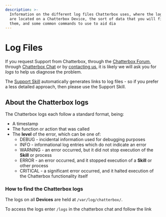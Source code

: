 ```yaml
---
description: >-
  Information on the different log files Chatterbox uses, where the logs files
  are located on a Chatterbox Device, the sort of data that you will find in
  them, and some common commands to use to aid dia
---
```


# Log Files

If you request Support from Chatterbox, through the [Chatterbox Forum](https://community.chatterbox.ai), through [Chatterbox Chat](https://chat.chatterbox.ai) or by [contacting us](https://chatterbox.ai/contact/), it is likely we will ask you for _logs_ to help us diagnose the problem.

The [Support Skill](https://market.chatterbox.ai/skill/chatterbox-support-helper) automatically generates links to log files - so if you prefer a less detailed approach, then please use the Support Skill.

## About the Chatterbox logs

The Chatterbox logs each follow a standard format, being:

* A timestamp
* The function or action that was called
* The **level** of the error, which can be one of:
  * DEBUG - incidental information used for debugging purposes
  * INFO - informational log entries which do not indicate an error  
  * WARNING - an error occurred, but it did not stop execution of the **Skill** or process
  * ERROR - an error occurred, and it stopped execution of a **Skill** or other process
  * CRITICAL - a significant error occurred, and it halted execution of the Chatterbox functionality itself

### How to find the Chatterbox logs

The logs on all **Devices** are held at `/var/log/chatterbox/`.

To access the logs enter `/logs` in the chatterbox chat and follow the link

